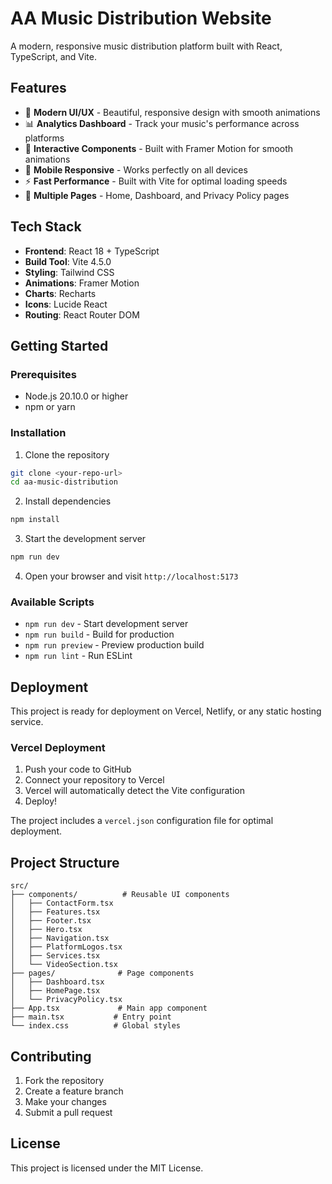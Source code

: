 # AA Music Distribution Website

A modern, responsive music distribution platform built with React, TypeScript, and Vite.

## Features

- 🎵 **Modern UI/UX** - Beautiful, responsive design with smooth animations
- 📊 **Analytics Dashboard** - Track your music's performance across platforms
- 🎨 **Interactive Components** - Built with Framer Motion for smooth animations
- 📱 **Mobile Responsive** - Works perfectly on all devices
- ⚡ **Fast Performance** - Built with Vite for optimal loading speeds
- 🎯 **Multiple Pages** - Home, Dashboard, and Privacy Policy pages

## Tech Stack

- **Frontend**: React 18 + TypeScript
- **Build Tool**: Vite 4.5.0
- **Styling**: Tailwind CSS
- **Animations**: Framer Motion
- **Charts**: Recharts
- **Icons**: Lucide React
- **Routing**: React Router DOM

## Getting Started

### Prerequisites

- Node.js 20.10.0 or higher
- npm or yarn

### Installation

1. Clone the repository
```bash
git clone <your-repo-url>
cd aa-music-distribution
```

2. Install dependencies
```bash
npm install
```

3. Start the development server
```bash
npm run dev
```

4. Open your browser and visit `http://localhost:5173`

### Available Scripts

- `npm run dev` - Start development server
- `npm run build` - Build for production
- `npm run preview` - Preview production build
- `npm run lint` - Run ESLint

## Deployment

This project is ready for deployment on Vercel, Netlify, or any static hosting service.

### Vercel Deployment

1. Push your code to GitHub
2. Connect your repository to Vercel
3. Vercel will automatically detect the Vite configuration
4. Deploy!

The project includes a `vercel.json` configuration file for optimal deployment.

## Project Structure

```
src/
├── components/          # Reusable UI components
│   ├── ContactForm.tsx
│   ├── Features.tsx
│   ├── Footer.tsx
│   ├── Hero.tsx
│   ├── Navigation.tsx
│   ├── PlatformLogos.tsx
│   ├── Services.tsx
│   └── VideoSection.tsx
├── pages/              # Page components
│   ├── Dashboard.tsx
│   ├── HomePage.tsx
│   └── PrivacyPolicy.tsx
├── App.tsx             # Main app component
├── main.tsx           # Entry point
└── index.css          # Global styles
```

## Contributing

1. Fork the repository
2. Create a feature branch
3. Make your changes
4. Submit a pull request

## License

This project is licensed under the MIT License.
